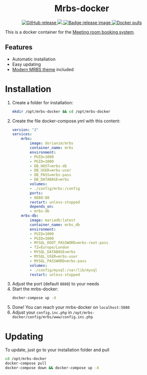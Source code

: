 <h1 align="center">
    Mrbs-docker
</h1>

<p align="center">
    <a href="https://github.com/dorianim/mrbs-docker/releases/latest">
        <img src="https://img.shields.io/github/v/release/dorianim/mrbs-docker?logo=github&logoColor=white" alt="GitHub release"/>
    </a>
    <a href="https://www.gnu.org/licenses/agpl-3.0">
        <img src="https://img.shields.io/badge/License-AGPL%20v3-blue.svg" />
    </a>
    <a href="https://github.com/dorianim/mrbs-docker/actions/workflows/release.yml">
        <img src="https://github.com/dorianim/mrbs-docker/actions/workflows/release.yml/badge.svg" alt="Badge release image" />
    </a>
    <a href="https://hub.docker.com/r/dorianim/mrbs">
        <img src="https://img.shields.io/docker/pulls/dorianim/mrbs.svg" alt="Docker pulls" />
    </a>
</p>

This is a docker container for the [Meeting room booking system](https://github.com/meeting-room-booking-system/mrbs-code).

## Features
- Automatic installation
- Easy updating
- [Modern MRBS theme](https://github.com/dorianim/modern-mrbs-theme) included

# Installation
1. Create a folder for installation:
    ```bash
    mkdir /opt/mrbs-docker && cd /opt/mrbs-docker
    ```
2. Create the file docker-compose.yml with this content:
    ```yaml
    version: "2"
    services:
        mrbs:
            image: dorianim/mrbs
            container_name: mrbs
            environment:
            - PUID=1000
            - PGID=1000
            - DB_HOST=mrbs-db
            - DB_USER=mrbs-user
            - DB_PASS=mrbs-pass
            - DB_DATABASE=mrbs
            volumes:
            - ./config/mrbs:/config
            ports:
            - 8888:80
            restart: unless-stopped
            depends_on:
            - mrbs-db
        mrbs-db:
            image: mariadb:latest
            container_name: mrbs_db
            environment:
            - PUID=1000
            - PGID=1000
            - MYSQL_ROOT_PASSWORD=mrbs-root-pass
            - TZ=Europe/London
            - MYSQL_DATABASE=mrbs
            - MYSQL_USER=mrbs-user
            - MYSQL_PASSWORD=mrbs-pass
            volumes:
            - ./config/mysql:/var/lib/mysql
            restart: unless-stopped
    ```
1. Adjust the port (default `8888`) to your needs
2. Start the mrbs-docker:
    ```bash
    docker-compose up -d
    ```
3. Done! You can reach your mrbs-docker on `localhost:5080`
4. Adjust your `config.inc.php` in `/opt/mrbs-docker/config/mrbs/www/config.inc.php`

# Updating
To update, just go to your installation folder and pull  
```bash
cd /opt/mrbs-docker
docker-compose pull
docker-compose down && docker-compose up -d
```
